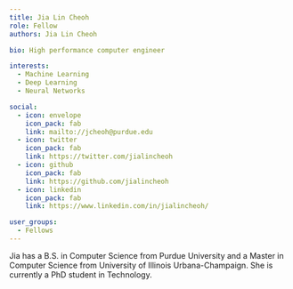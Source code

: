 ```yaml
---
title: Jia Lin Cheoh
role: Fellow
authors: Jia Lin Cheoh

bio: High performance computer engineer

interests:
  - Machine Learning
  - Deep Learning
  - Neural Networks

social:
  - icon: envelope
    icon_pack: fab
    link: mailto://jcheoh@purdue.edu
  - icon: twitter
    icon_pack: fab
    link: https://twitter.com/jialincheoh
  - icon: github
    icon_pack: fab
    link: https://github.com/jialincheoh
  - icon: linkedin
    icon_pack: fab
    link: https://www.linkedin.com/in/jialincheoh/

user_groups:
  - Fellows
---
```

Jia has a B.S. in Computer Science from Purdue University and a Master in Computer Science from University of Illinois Urbana-Champaign. She is currently a PhD student in Technology. 
